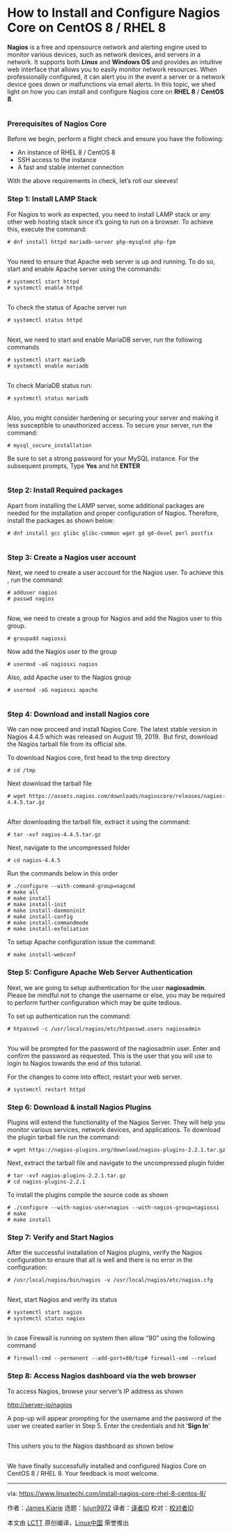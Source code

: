[#]: collector: (lujun9972)
[#]: translator: (geekpi)
[#]: reviewer: ( )
[#]: publisher: ( )
[#]: url: ( )
[#]: subject: (How to Install and Configure Nagios Core on CentOS 8 / RHEL 8)
[#]: via: (https://www.linuxtechi.com/install-nagios-core-rhel-8-centos-8/)
[#]: author: (James Kiarie https://www.linuxtechi.com/author/james/)

How to Install and Configure Nagios Core on CentOS 8 / RHEL 8
======

**Nagios** is a free and opensource network and alerting engine used to monitor various devices, such as network devices, and servers in a network. It supports both **Linux** and **Windows OS** and provides an intuitive web interface that allows you to easily monitor network resources. When professionally configured, it can alert you in the event a server or a network device goes down or malfunctions via email alerts. In this topic, we shed light on how you can install and configure Nagios core on **RHEL 8** / **CentOS 8**.

[![Install-Nagios-Core-RHEL8-CentOS8][1]][2]

### Prerequisites of Nagios Core

Before we begin, perform a flight check and ensure you have the following:

  * An instance of RHEL 8 / CentOS 8
  * SSH access to the instance
  * A fast and stable internet connection



With the above requirements in check, let’s roll our sleeves!

### Step 1: Install LAMP Stack

For Nagios to work as expected, you need to install LAMP stack or any other web hosting stack since it’s going to run on a browser. To achieve this, execute the command:

```
# dnf install httpd mariadb-server php-mysqlnd php-fpm
```

![Install-LAMP-stack-CentOS8][1]

You need to ensure that Apache web server is up and running. To do so, start and enable Apache server using the commands:

```
# systemctl start httpd
# systemctl enable httpd
```

![Start-enable-httpd-centos8][1]

To check the status of Apache server run

```
# systemctl status httpd
```

![Check-status-httpd-centos8][1]

Next, we need to start and enable MariaDB server, run the following commands

```
# systemctl start mariadb
# systemctl enable mariadb
```

![Start-enable-MariaDB-CentOS8][1]

To check MariaDB status run:

```
# systemctl status mariadb
```

![Check-MariaDB-status-CentOS8][1]

Also, you might consider hardening or securing your server and making it less susceptible to unauthorized access. To secure your server, run the command:

```
# mysql_secure_installation
```

Be sure to set a strong password for your MySQL instance. For the subsequent prompts, Type **Yes** and hit **ENTER**

![Secure-MySQL-server-CentOS8][1]

### Step 2: Install Required packages

Apart from installing the LAMP server, some additional packages are needed for the installation and proper configuration of Nagios. Therefore, install the packages as shown below:

```
# dnf install gcc glibc glibc-common wget gd gd-devel perl postfix
```

![Install-requisite-packages-CentOS8][1]

### Step 3: Create a Nagios user account

Next, we need to create a user account for the Nagios user. To achieve this , run the command:

```
# adduser nagios
# passwd nagios
```

![Create-new-user-for-Nagios][1]

Now, we need to create a group for Nagios and add the Nagios user to this group.

```
# groupadd nagiosxi
```

Now add the Nagios user to the group

```
# usermod -aG nagiosxi nagios
```

Also, add Apache user to the Nagios group

```
# usermod -aG nagiosxi apache
```

![Add-Nagios-group-user][1]

### Step 4: Download and install Nagios core

We can now proceed and install Nagios Core. The latest stable version in Nagios 4.4.5 which was released on August 19, 2019.  But first, download the Nagios tarball file from its official site.

To download Nagios core, first head to the tmp directory

```
# cd /tmp
```

Next download the tarball file

```
# wget https://assets.nagios.com/downloads/nagioscore/releases/nagios-4.4.5.tar.gz
```

![Download-Nagios-CentOS8][1]

After downloading the tarball file, extract it using the command:

```
# tar -xvf nagios-4.4.5.tar.gz
```

Next, navigate to the uncompressed folder

```
# cd nagios-4.4.5
```

Run the commands below in this order

```
# ./configure --with-command-group=nagcmd
# make all
# make install
# make install-init
# make install-daemoninit
# make install-config
# make install-commandmode
# make install-exfoliation
```

To setup Apache configuration issue the command:

```
# make install-webconf
```

### Step 5: Configure Apache Web Server Authentication

Next, we are going to setup authentication for the user **nagiosadmin**. Please be mindful not to change the username or else, you may be required to perform further configuration which may be quite tedious.

To set up authentication run the command:

```
# htpasswd -c /usr/local/nagios/etc/htpasswd.users nagiosadmin
```

![Configure-Apache-webserver-authentication-CentOS8][1]

You will be prompted for the password of the nagiosadmin user. Enter and confirm the password as requested. This is the user that you will use to login to Nagios towards the end of this tutorial.

For the changes to come into effect, restart your web server.

```
# systemctl restart httpd
```

### Step 6: Download &amp; install Nagios Plugins

Plugins will extend the functionality of the Nagios Server. They will help you monitor various services, network devices, and applications. To download the plugin tarball file run the command:

```
# wget https://nagios-plugins.org/download/nagios-plugins-2.2.1.tar.gz
```

Next, extract the tarball file and navigate to the uncompressed plugin folder

```
# tar -xvf nagios-plugins-2.2.1.tar.gz
# cd nagios-plugins-2.2.1
```

To install the plugins compile the source code as shown

```
# ./configure --with-nagios-user=nagios --with-nagios-group=nagiosxi
# make
# make install
```

### Step 7: Verify and Start Nagios

After the successful installation of Nagios plugins, verify the Nagios configuration to ensure that all is well and there is no error in the configuration:

```
# /usr/local/nagios/bin/nagios -v /usr/local/nagios/etc/nagios.cfg
```

![Verify-Nagios-settings-CentOS8][1]

Next, start Nagios and verify its status

```
# systemctl start nagios
# systemctl status nagios
```

![Start-check-status-Nagios-CentOS8][1]

In case Firewall is running on system then allow “80” using the following command

```
# firewall-cmd --permanent --add-port=80/tcp# firewall-cmd --reload
```

### Step 8: Access Nagios dashboard via the web browser

To access Nagios, browse your server’s IP address as shown

<http://server-ip/nagios>

A pop-up will appear prompting for the username and the password of the user we created earlier in Step 5. Enter the credentials and hit ‘**Sign In**’

![Access-Nagios-via-web-browser-CentOS8][1]

This ushers you to the Nagios dashboard as shown below

![Nagios-dashboard-CentOS8][1]

We have finally successfully installed and configured Nagios Core on CentOS 8 / RHEL 8. Your feedback is most welcome.

--------------------------------------------------------------------------------

via: https://www.linuxtechi.com/install-nagios-core-rhel-8-centos-8/

作者：[James Kiarie][a]
选题：[lujun9972][b]
译者：[译者ID](https://github.com/译者ID)
校对：[校对者ID](https://github.com/校对者ID)

本文由 [LCTT](https://github.com/LCTT/TranslateProject) 原创编译，[Linux中国](https://linux.cn/) 荣誉推出

[a]: https://www.linuxtechi.com/author/james/
[b]: https://github.com/lujun9972
[1]: data:image/gif;base64,R0lGODlhAQABAIAAAAAAAP///yH5BAEAAAAALAAAAAABAAEAAAIBRAA7
[2]: https://www.linuxtechi.com/wp-content/uploads/2019/10/Install-Nagios-Core-RHEL8-CentOS8.jpg
